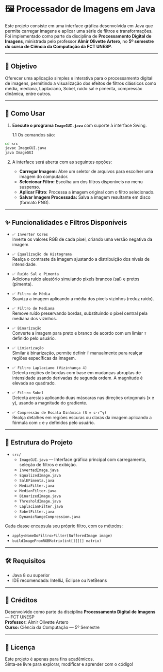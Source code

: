 # 🖼️ Processador de Imagens em Java

Este projeto consiste em uma interface gráfica desenvolvida em Java que permite carregar imagens e aplicar uma série de filtros e transformações. Foi implementado como parte da disciplina de **Processamento Digital de Imagens**, ministrada pelo professor **Almir Olivette Artero**, no **5º semestre do curso de Ciência da Computação da FCT UNESP**.

---

## 🎯 Objetivo

Oferecer uma aplicação simples e interativa para o processamento digital de imagens, permitindo a visualização dos efeitos de filtros clássicos como média, mediana, Laplaciano, Sobel, ruído sal e pimenta, compressão dinâmica, entre outros.

---

## 🚀 Como Usar

1. **Execute o programa `ImageGUI.java`** com suporte à interface Swing.

    1.1 Os comandos são:

```bash
cd src
javac ImageGUI.java
java ImageGUI
```

2. A interface será aberta com as seguintes opções:

   - **Carregar Imagem:** Abre um seletor de arquivos para escolher uma imagem do computador.
   - **Selecionar Filtro:** Escolha um dos filtros disponíveis no menu suspenso.
   - **Aplicar Filtro:** Processa a imagem original com o filtro selecionado.
   - **Salvar Imagem Processada:** Salva a imagem resultante em disco (formato PNG).

---

## ✨ Funcionalidades e Filtros Disponíveis

- `✅ Inverter Cores`  
  Inverte os valores RGB de cada pixel, criando uma versão negativa da imagem.

- `✅ Equalização de Histograma`  
  Realça o contraste da imagem ajustando a distribuição dos níveis de intensidade.

- `✅ Ruído Sal e Pimenta`  
  Adiciona ruído aleatório simulando pixels brancos (sal) e pretos (pimenta).

- `✅ Filtro de Média`  
  Suaviza a imagem aplicando a média dos pixels vizinhos (reduz ruído).

- `✅ Filtro de Mediana`  
  Remove ruído preservando bordas, substituindo o pixel central pela mediana dos vizinhos.

- `✅ Binarização`  
  Converte a imagem para preto e branco de acordo com um limiar `T` definido pelo usuário.

- `✅ Limiarização`  
  Similar à binarização, permite definir `T` manualmente para realçar regiões específicas da imagem.

- `✅ Filtro Laplaciano (Vizinhança 4)`  
  Detecta regiões de bordas com base em mudanças abruptas de intensidade usando derivadas de segunda ordem. A magnitude é elevada ao quadrado.

- `✅ Filtro Sobel`  
  Detecta arestas aplicando duas máscaras nas direções ortogonais (x e y), usando a magnitude do gradiente.

- `✅ Compressão de Escala Dinâmica (S = c·r^γ)`  
  Realça detalhes em regiões escuras ou claras da imagem aplicando a fórmula com `c` e `γ` definidos pelo usuário.

---

## 🧩 Estrutura do Projeto

- `src/`
  - `ImageGUI.java` — Interface gráfica principal com carregamento, seleção de filtros e exibição.
  - `InvertedImage.java`
  - `EqualizedImage.java`
  - `SalEPimenta.java`
  - `MediaFilter.java`
  - `MedianFilter.java`
  - `BinarizedImage.java`
  - `ThresholdImage.java`
  - `LaplacianFilter.java`
  - `SobelFilter.java`
  - `DynamicRangeCompression.java`

Cada classe encapsula seu próprio filtro, com os métodos:

- `apply<NomeDoFiltro>Filter(BufferedImage image)`
- `buildImageFromRGBMatrix(int[][][] matrix)`

---

## 🛠️ Requisitos

- Java 8 ou superior
- IDE recomendada: IntelliJ, Eclipse ou NetBeans

---

## 📘 Créditos

Desenvolvido como parte da disciplina **Processamento Digital de Imagens** — FCT UNESP  
**Professor:** Almir Olivette Artero  
**Curso:** Ciência da Computação — 5º Semestre

---

## 📝 Licença

Este projeto é apenas para fins acadêmicos.  
Sinta-se livre para explorar, modificar e aprender com o código!
